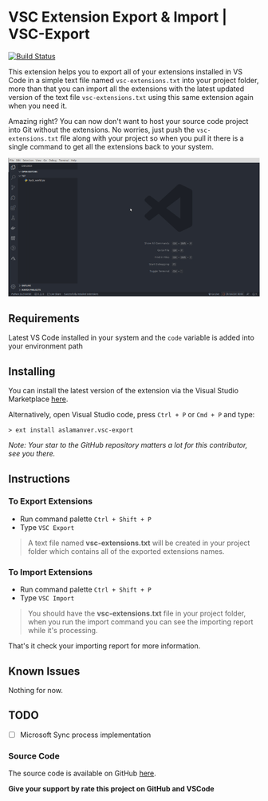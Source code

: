 # VSC Extension Export & Import | VSC-Export

[![Build Status](https://travis-ci.org/aslamanver/vsc-export.svg?branch=master)](https://travis-ci.org/aslamanver/vsc-export)

This extension helps you to export all of your extensions installed in VS Code in a simple text file named `vsc-extensions.txt` into your project folder, more than that you can import all the extensions with the latest updated version of the text file `vsc-extensions.txt` using this same extension again when you need it.

Amazing right? 
You can now don't want to host your source code project into Git without the extensions. No worries, just push the `vsc-extensions.txt` file along with your project so when you pull it there is a single command to get all the extensions back to your system.

[![Screenshot](https://raw.githubusercontent.com/aslamanver/vsc-export/master/resources/screen.gif)](https://raw.githubusercontent.com/aslamanver/vsc-export/master/resources/screen.gif)

## Requirements

Latest VS Code installed in your system and the `code` variable is added into your environment path

## Installing

You can install the latest version of the extension via the Visual Studio Marketplace [here](https://marketplace.visualstudio.com/items?itemName=aslamanver.vsc-export).

Alternatively, open Visual Studio code, press `Ctrl + P` or `Cmd + P` and type:

    > ext install aslamanver.vsc-export

*Note: Your star to the GitHub repository matters a lot for this contributor, see you there.*

## Instructions

### To Export Extensions

* Run command palette `Ctrl + Shift + P`
* Type `VSC Export`

> A text file named <b>vsc-extensions.txt</b> will be created in your project folder which contains all of the exported extensions names.

### To Import Extensions

* Run command palette `Ctrl + Shift + P`
* Type `VSC Import`

> You should have the <b>vsc-extensions.txt</b> file in your project folder, when you run the import command you can see the importing report while it's processing.

That's it check your importing report for more information.

## Known Issues

Nothing for now.

## TODO

- [ ] Microsoft Sync process implementation

### Source Code

The source code is available on GitHub [here](https://github.com/aslamanver/vsc-export).

**Give your support by rate this project on GitHub and VSCode**
